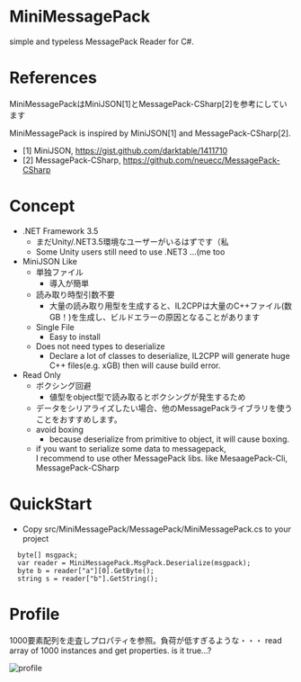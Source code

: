 # MiniMessagePack

simple and typeless MessagePack Reader for C#. 

# References

MiniMessagePackはMiniJSON[1]とMessagePack-CSharp[2]を参考にしています

MiniMessagePack is inspired by MiniJSON[1] and MessagePack-CSharp[2].

* [1] MiniJSON, https://gist.github.com/darktable/1411710
* [2] MessagePack-CSharp, https://github.com/neuecc/MessagePack-CSharp

# Concept

* .NET Framework 3.5
    * まだUnity/.NET3.5環境なユーザーがいるはずです（私
    * Some Unity users still need to use .NET3 ...(me too
* MiniJSON Like
    * 単独ファイル
        * 導入が簡単
    * 読み取り時型引数不要
        * 大量の読み取り用型を生成すると、IL2CPPは大量のC++ファイル(数GB！)を生成し、ビルドエラーの原因となることがあります
    * Single File
        * Easy to install
    * Does not need types to deserialize
    	* Declare a lot of classes to deserialize, IL2CPP will generate huge C++ files(e.g. xGB) then will cause build error.
* Read Only
    * ボクシング回避
        * 値型をobject型で読み取るとボクシングが発生するため
    * データをシリアライズしたい場合、他のMessagePackライブラリを使うことをおすすめします。
    * avoid boxing
    	* because deserialize from primitive to object, it will cause boxing.
    * if you want to serialize some data to messagepack,<br>
      I recommend to use other MessagePack libs. like MesaagePack-Cli, MessagePack-CSharp

# QuickStart

* Copy src/MiniMessagePack/MessagePack/MiniMessagePack.cs to your project

```
  byte[] msgpack;
  var reader = MiniMessagePack.MsgPack.Deserialize(msgpack);
  byte b = reader["a"][0].GetByte();
  string s = reader["b"].GetString();
```

# Profile

1000要素配列を走査しプロパティを参照。負荷が低すぎるような・・・
read array of 1000 instances and get properties. is it true...?

![profile](https://github.com/BigOyayubi/MiniMessagePack/doc/profile.jpg)
